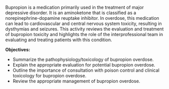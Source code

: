 Bupropion is a medication primarily used in the treatment of major depressive disorder. It is an aminoketone that is classified as a norepinephrine-dopamine reuptake inhibitor. In overdose, this medication can lead to cardiovascular and central nervous system toxicity, resulting in dysthymias and seizures. This activity reviews the evaluation and treatment of bupropion toxicity and highlights the role of the interprofessional team in evaluating and treating patients with this condition.

**Objectives:**
- Summarize the pathophysiology/toxicology of bupropion overdose.
- Explain the appropriate evaluation for potential bupropion overdose.
- Outline the importance of consultation with poison control and clinical toxicology for bupropion overdose.
- Review the appropriate management of bupropion overdose.
